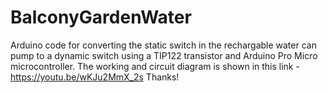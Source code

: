 # BalconyGardenWater
Arduino code for converting the static switch in the rechargable water can pump to a dynamic switch using a TIP122 transistor and Arduino Pro Micro microcontroller. 
The working and circuit diagram is shown in this link - https://youtu.be/wKJu2MmX_2s
Thanks!
